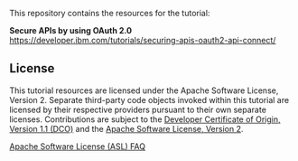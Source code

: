 This repository contains the resources for the tutorial:

**Secure APIs by using OAuth 2.0** <br/>
https://developer.ibm.com/tutorials/securing-apis-oauth2-api-connect/

<!-- keep this -->
## License

This tutorial resources are licensed under the Apache Software License, Version 2. Separate third-party code objects invoked within this tutorial are licensed by their respective providers pursuant to their own separate licenses. Contributions are subject to the [Developer Certificate of Origin, Version 1.1 (DCO)](https://developercertificate.org/) and the [Apache Software License, Version 2](https://www.apache.org/licenses/LICENSE-2.0.txt).

[Apache Software License (ASL) FAQ](https://www.apache.org/foundation/license-faq.html#WhatDoesItMEAN)

